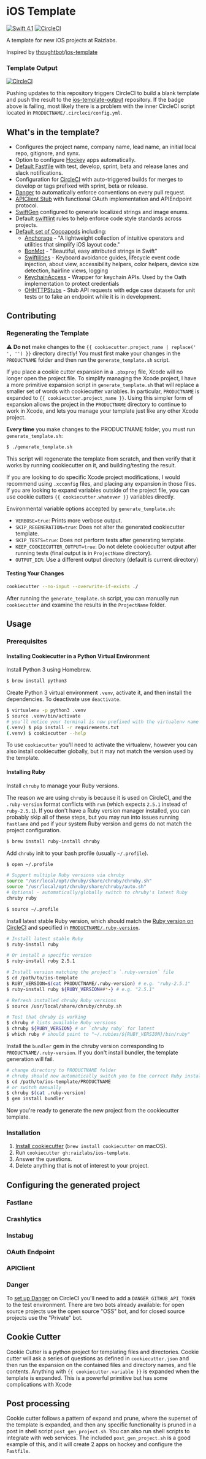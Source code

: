 # iOS Template

[![Swift 4.1](https://img.shields.io/badge/Swift-4.1-orange.svg?style=flat)](https://swift.org)
[![CircleCI](https://img.shields.io/circleci/project/github/Raizlabs/ios-template/master.svg)](https://circleci.com/gh/Raizlabs/ios-template)

A template for new iOS projects at Raizlabs.

Inspired by [thoughtbot]/[ios-template]

[thoughtbot]: https://thoughtbot.com/
[ios-template]: https://github.com/thoughtbot/ios-template

### Template Output

[![CircleCI](https://img.shields.io/circleci/project/github/Raizlabs/ios-template-output/master.svg)](https://circleci.com/gh/Raizlabs/ios-template-output)

Pushing updates to this repository triggers CircleCI to build a blank template and push the result to the [ios-template-output](https://github.com/Raizlabs/ios-template-output) repository. If the badge above is failing, most likely there is a problem with the inner CircleCI script located in `PRODUCTNAME/.circleci/config.yml`.

## What's in the template?

 - Configures the project name, company name, lead name, an initial local repo, gitignore, and synx.
 - Option to configure [Hockey][hockey] apps automatically.
 - [Default Fastfile][fastfile] with test, develop, sprint, beta and release lanes and slack notifications.
 - Configuration for [CircleCI][CircleCI] with auto-triggered builds for merges to develop or tags prefixed with sprint, beta or release.
 - [Danger](https://danger.systems) to automatically enforce conventions on every pull request.
 - [APIClient Stub][apiclient] with functional OAuth implementation and APIEndpoint protocol.
 - [SwiftGen][SwiftGen] configured to generate localized strings and image enums.
 - Default [swiftlint][swiftlint] rules to help enforce code style standards across projects.
 - [Default set of Cocoapods][pods] including:
   - [Anchorage][anchorage] - "A lightweight collection of intuitive operators and utilities that simplify iOS layout code."
   - [BonMot][bonmot] - "Beautiful, easy attributed strings in Swift"
   - [Swiftilities][swiftilities] - Keyboard avoidance guides, lifecycle event code injection, about view, accessibility helpers, color helpers, device size detection, hairline views, logging
   - [KeychainAccess][keychainaccess] - Wrapper for keychain APIs. Used by the Oath implementation to protect credentials
   - [OHHTTPStubs][ohhttpstubs] - Stub API requests with edge case datasets for unit tests or to fake an endpoint while it is in development.

[pods]: PRODUCTNAME/app/Podfile
[anchorage]: https://github.com/Raizlabs/Anchorage
[swiftilities]: https://github.com/Raizlabs/Swiftilities
[bonmot]: httpss://github.com/Raizlabs/BonMot
[keychainaccess]: https://github.com/kishikawakatsumi/KeychainAccess
[ohhttpstubs]: https://github.com/AliSoftware/OHHTTPStubs
[fastfile]: PRODUCTNAME/app/fastlane/Fastfile
[apiclient]: PRODUCTNAME/app/PRODUCTNAME/API 
[CircleCI]: PRODUCTNAME/circle.yml
[swiftlint]: PRODUCTNAME/app/.swiftlint.yml
[hockey]: hooks/post_gen_project.sh
[swiftgen]: https://github.com/SwiftGen/SwiftGen

## Contributing

### Regenerating the Template

⚠️ **Do not** make changes to the `{{ cookiecutter.project_name | replace(' ', '') }}` directory directly! You must first make your changes in the `PRODUCTNAME` folder and then run the `generate_template.sh` script. 

If you place a cookie cutter expansion in a `.pbxproj` file, Xcode will no longer open the project file. To simplify managing the Xcode project, I have a more primitive expansion script in `generate_template.sh` that will replace a smaller set of words with cookiecutter variables. In particular, `PRODUCTNAME` is expanded to `{{ cookiecutter.project_name }}`. Using this simpler form of expansion allows the project in the `PRODUCTNAME` directory to continue to work in Xcode, and lets you manage your template just like any other Xcode project. 

**Every time** you make changes to the PRODUCTNAME folder, you must run `generate_template.sh`:

```bash
$ ./generate_template.sh
```

This script will regenerate the template from scratch, and then verify that it works by running cookiecutter on it, and building/testing the result.

If you are looking to do specific Xcode project modifications, I would recommend using `.xcconfig` files, and placing any expansion in those files. If you are looking to expand variables outside of the project file, you can use cookie cutters `{{ cookiecutter.whatever }}` variables directly.

Environmental variable options accepted by `generate_template.sh`:

* `VERBOSE=true`: Prints more verbose output.
* `SKIP_REGENERATION=true`: Does not alter the generated cookiecutter template.
* `SKIP_TESTS=true`: Does not perform tests after generating template.
* `KEEP_COOKIECUTTER_OUTPUT=true`: Do not delete cookiecutter output after running tests (final output is in `ProjectName` directory).
* `OUTPUT_DIR`: Use a different output directory (default is current directory)

#### Testing Your Changes

```bash
cookiecutter --no-input --overwrite-if-exists ./
```

After running the `generate_template.sh` script, you can manually run `cookiecutter` and examine the results in the `ProjectName` folder.

## Usage

### Prerequisites

#### Installing Cookiecutter in a Python Virtual Environment

Install Python 3 using Homebrew.

```bash
$ brew install python3
```

Create Python 3 virtual environment `.venv`, activate it, and then install the dependencies. To deactivate use `deactivate`.

```bash
$ virtualenv -p python3 .venv
$ source .venv/bin/activate
# you'll notice your terminal is now prefixed with the virtualenv name
(.venv) $ pip install -r requirements.txt
(.venv) $ cookiecutter --help
```

To use `cookiecutter` you'll need to activate the virtualenv, however you can also install cookiecutter globally, but it may not match the version used by the template.

#### Installing Ruby

Install `chruby` to manage your Ruby versions. 

The reason we are using `chruby` is because it is used on CircleCI, and the `.ruby-version` format conflicts with `rvm` (which expects `2.5.1` instead of `ruby-2.5.1`). If you don't have a Ruby version manager installed, you can probably skip all of these steps, but you may run into issues running `fastlane` and `pod` if your system Ruby version and gems do not match the project configuration.

```bash
$ brew install ruby-install chruby
```

Add `chruby` init to your bash profile (usually `~/.profile`).

```bash
$ open ~/.profile 
```

```bash
# Support multiple Ruby versions via chruby
source "/usr/local/opt/chruby/share/chruby/chruby.sh"
source "/usr/local/opt/chruby/share/chruby/auto.sh"
# Optional - automatically/globally switch to chruby's latest Ruby
chruby ruby
```

```bash
$ source ~/.profile
```

Install latest stable Ruby version, which should match the [Ruby version on CircleCI](https://circleci.com/docs/2.0/testing-ios/#custom-ruby-versions) and specified in [`PRODUCTNAME/.ruby-version`](https://github.com/Raizlabs/ios-template/blob/master/PRODUCTNAME/.ruby-version).

```bash
# Install latest stable Ruby
$ ruby-install ruby

# Or install a specific version
$ ruby-install ruby 2.5.1

# Install version matching the project's `.ruby-version` file
$ cd /path/to/ios-template
$ RUBY_VERSION=$(cat PRODUCTNAME/.ruby-version) # e.g. "ruby-2.5.1"
$ ruby-install ruby ${RUBY_VERSION##*-} # e.g. "2.5.1"

# Refresh installed chruby Ruby versions
$ source /usr/local/share/chruby/chruby.sh

# Test that chruby is working
$ chruby # lists available Ruby versions
$ chruby ${RUBY_VERSION} # or `chruby ruby` for latest
$ which ruby # should point to "~/.rubies/${RUBY_VERSION}/bin/ruby"
```

Install the `bundler` gem in the chruby version corresponding to `PRODUCTNAME/.ruby-version`. If you don't install bundler, the template generation will fail.

```bash
# change directory to PRODUCTNAME folder
# chruby should now automatically switch you to the correct Ruby install
$ cd /path/to/ios-template/PRODUCTNAME
# or switch manually
$ chruby $(cat .ruby-version)
$ gem install bundler
```

Now you're ready to generate the new project from the cookiecutter template.

### Installation

1. [Install cookiecutter][cookiecutter] (`brew install cookiecutter` on
   macOS).
1. Run `cookiecutter gh:raizlabs/ios-template`.
1. Answer the questions.
1. Delete anything that is not of interest to your project.

[cookiecutter]: http://cookiecutter.readthedocs.org/en/latest/installation.html

## Configuring the generated project
### Fastlane

### Crashlytics

### Instabug

### OAuth Endpoint

### APIClient 

### Danger

To [set up Danger](http://danger.systems/guides/getting_started.html) on CircleCI you'll need to add a `DANGER_GITHUB_API_TOKEN` to the test environment. There are two bots already available: for open source projects use the open source "OSS" bot, and for closed source projects use the "Private" bot.

## Cookie Cutter
Cookie Cutter is a python project for templating files and directories. Cookie cutter will ask a series of questions as defined in `cookiecutter.json` and then run the expansion on the contained files and directory names, and file contents. Anything with `{{ cookiecutter.variable }}` is expanded when the template is expanded. This is a powerful primitive but has some complications with Xcode

## Post processing
Cookie cutter follows a pattern of expand and prune, where the superset of the template is expanded, and then any specific functionality is pruned in a post in shell script `post_gen_project.sh`. You can also run shell scripts to integrate with web services. The included `post_gen_project.sh` is a good example of this, and it will create 2 apps on hockey and configure the `Fastfile`.
